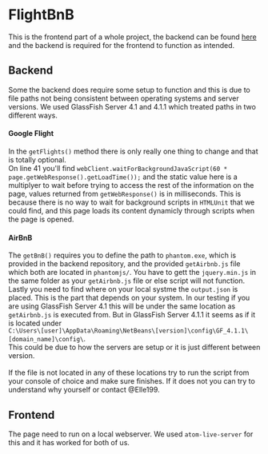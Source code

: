 # FlightBnB
This is the frontend part of a whole project, the backend can be found
[here](https://github.com/Elle199/FlightBnB_backend) and the backend is required
for the frontend to function as intended.
## Backend
Some the backend does require some setup to function and this is due to
file paths not being consistent between operating systems and server versions.
We used GlassFish Server 4.1 and 4.1.1 which treated paths in two different ways.
#### Google Flight
In the `getFlights()` method there is only really one thing to change and
that is totally optional.<br>On line 41 you'll find `webClient.waitForBackgroundJavaScript(60 * page.getWebResponse().getLoadTime());`
and the static value here is a multiplyer to wait before trying to access the
rest of the information on the page, values returned from `getWebResponse()` is
in milliseconds. This is because there is no way to wait for background
scripts in `HTMLUnit` that we could find, and this page loads its content
dynamicly through scripts when the page is opened.
#### AirBnB
The `getBnB()` requires you to define the path to `phantom.exe`,
which is provided in the backend repository, and the provided `getAirbnb.js`
file which both are located in `phantomjs/`. You have to gett the `jquery.min.js` in the same folder as
your `getAirbnb.js` file or else script will not function. Lastly you need
to find where on your local systme the ```output.json``` is placed. This is the
part that depends on your system. In our testing if you are using GlassFish
Server 4.1 this will be under the same location as `getAirbnb.js` is
executed from. But in GlassFish Server 4.1.1 it seems as if it is located
under <br> `C:\Users\[user]\AppData\Roaming\NetBeans\[version]\config\GF_4.1.1\[domain_name]\config\`.<br>
This could be due to how the servers are setup or it is just
different between version.<br><br> If the file is not located in any of these locations
try to run the script from your console of choice and make sure finishes. If it
does not you can try to understand why yourself or contact @Elle199.
## Frontend
The page need to run on a local webserver. We used `atom-live-server` for this
and it has worked for both of us.
